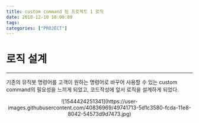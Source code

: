 ```yaml
---
title: custom command 팀 프로젝트 1 로직
date: 2018-12-10 10:00:09
tags:
categories: ["PROJECT"]
---
```


# 로직 설계

---
기존의 뮤직봇 명령어를 고객이 원하는 명령어로 바꾸어 사용할 수 있는 custom command의 필요성을 느끼게 되었고, 코드작성에 앞서 로직을 설계하게 되었다.


<center>
![1544424251341](https://user-images.githubusercontent.com/40836969/49741713-5d1c3580-fcda-11e8-8042-54573d9d7473.jpg)
<center>
